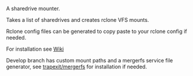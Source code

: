 A sharedrive mounter.

Takes a list of sharedrives and creates rclone VFS mounts.

Rclone config files can be generated to copy paste to your rclone config if needed.

For installation see [Wiki](https://github.com/maximuskowalski/smount/wiki) 

Develop branch has custom mount paths and a mergerfs service file generator, see [trapexit/mergerfs](https://github.com/trapexit/mergerfs) for installation if needed.
